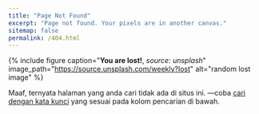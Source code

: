 ```yaml
---
title: "Page Not Found"
excerpt: "Page not found. Your pixels are in another canvas."
sitemap: false
permalink: /404.html
---
```

{% include figure caption="**You are lost!**, *source: unsplash*" image_path="https://source.unsplash.com/weekly?lost" alt="random lost image" %}

Maaf, ternyata halaman yang anda cari tidak ada di situs ini. —coba [cari dengan kata kunci](/search) yang sesuai pada kolom pencarian di bawah.

<script>
  var GOOG_FIXURL_LANG = 'id';
  var GOOG_FIXURL_SITE = '{{ site.url }}'
</script>
<script src="https://linkhelp.clients.google.com/tbproxy/lh/wm/fixurl.js">
</script>

